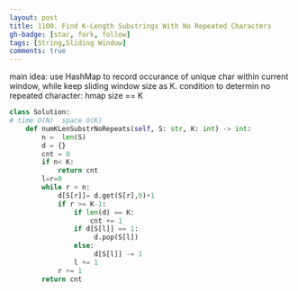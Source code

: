 ```yaml
---
layout: post
title: 1100. Find K-Length Substrings With No Repeated Characters
gh-badge: [star, fork, follow]
tags: [String,Sliding Window]
comments: true
---
```

main idea: use HashMap to record occurance of unique char within current window, while keep sliding window size as K. condition to determin no repeated character: hmap size == K 
```python
class Solution:
# time O(N)  space O(K)
    def numKLenSubstrNoRepeats(self, S: str, K: int) -> int:
        n =  len(S)
        d = {}
        cnt = 0
        if n< K:
            return cnt
        l=r=0
        while r < n:
            d[S[r]]= d.get(S[r],0)+1
            if r >= K-1:
                if len(d) == K:
                    cnt += 1 
                if d[S[l]] == 1:
                     d.pop(S[l])
                else:
                     d[S[l]] -= 1 
                l += 1 
            r += 1 
        return cnt 
```